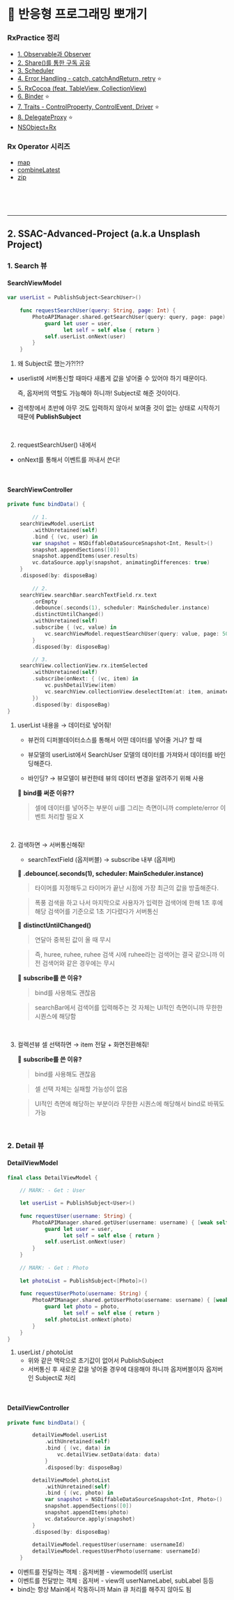 # 🦄 반응형 프로그래밍 뽀개기 

### RxPractice 정리

- [1. Observable과 Observer](https://roniruny.tistory.com/266)
- [2. Share()를 통한 구독 공유](https://roniruny.tistory.com/267)
- [3. Scheduler](https://roniruny.tistory.com/268)
- [4. Error Handling - catch, catchAndReturn, retry](https://roniruny.tistory.com/269) ⭐️
- [5. RxCocoa (feat. TableView, CollectionView)](https://roniruny.tistory.com/270)
- [6. Binder](https://roniruny.tistory.com/271) ⭐️
- [7. Traits - ControlProperty, ControlEvent, Driver](https://roniruny.tistory.com/272) ⭐️
- [8. DelegateProxy](https://roniruny.tistory.com/278) ⭐️
- [NSObject+Rx](https://roniruny.tistory.com/279?category=1078537)

### Rx Operator 시리즈
- [map](https://roniruny.tistory.com/273)
- [combineLatest](https://roniruny.tistory.com/274)
- [zip](https://roniruny.tistory.com/275)

<br>
<br>
<br>
<hr>

## 2. SSAC-Advanced-Project (a.k.a Unsplash Project)
### 1. Search 뷰

#### SearchViewModel

```swift
var userList = PublishSubject<SearchUser>()
    
    func requestSearchUser(query: String, page: Int) {
        PhotoAPIManager.shared.getSearchUser(query: query, page: page) { [weak self] (user, status, error) in
            guard let user = user,
                  let self = self else { return }
            self.userList.onNext(user)
        }
    }
```

1. 왜 Subject로 했는가?!?!?
- userlist에 서버통신할 때마다 새롭게 값을 넣어줄 수 있어야 하기 때문이다.
    
    즉, 옵저버의 역할도 가능해야 하니까! Subject로 해준 것이이다.
    
- 검색창에서 초반에 아무 것도 입력하지 않아서 보여줄 것이 없는 상태로 시작하기 때문에 **PublishSubject**

<br>


2. requestSearchUser() 내에서

- onNext를 통해서 이벤트를 꺼내서 쓴다!

<br>


#### SearchViewController

```swift
private func bindData() {
    
        // 1.
    searchViewModel.userList
        .withUnretained(self)
        .bind { (vc, user) in
        var snapshot = NSDiffableDataSourceSnapshot<Int, Result>()
        snapshot.appendSections([0])
        snapshot.appendItems(user.results)
        vc.dataSource.apply(snapshot, animatingDifferences: true)
    }
    .disposed(by: disposeBag)
    
        // 2. 
    searchView.searchBar.searchTextField.rx.text
        .orEmpty
        .debounce(.seconds(1), scheduler: MainScheduler.instance)
        .distinctUntilChanged()
        .withUnretained(self)
        .subscribe { (vc, value) in
            vc.searchViewModel.requestSearchUser(query: value, page: 50)
        }
        .disposed(by: disposeBag)

        // 3.
    searchView.collectionView.rx.itemSelected
        .withUnretained(self)
        .subscribe(onNext: { (vc, item) in
            vc.pushDetailView(item)
            vc.searchView.collectionView.deselectItem(at: item, animated: true)
        })
        .disposed(by: disposeBag)
}
```

1. userList 내용을 → 데이터로 넣어줘!
    
    - 뷰컨의 디퍼블데이터소스를 통해서 어떤 데이터를 넣어줄 거냐? 할 때 
    
    - 뷰모델의 userList에서 SearchUser 모델의 데이터를 가져와서 데이터를 바인딩해준다.
    
    - 바인딩? → 뷰모델이 뷰컨한테 뷰의 데이터 변경을 알려주기 위해 사용
    
    📌 **bind를 써준 이유??**
    
    > 셀에 데이터를 넣어주는 부분이 ui를 그리는 측면이니까 complete/error 이벤트 처리할 필요 X
 
    

<br>


2.  검색하면 → 서버통신해줘!
    
    - searchTextField (옵저버블) → subscribe 내부 (옵저버)
    
    📌 **.debounce(.seconds(1), scheduler: MainScheduler.instance)**
    
    > 타이머를 지정해두고 타이머가 끝난 시점에 가장 최근의 값을 방출해준다.
    
    > 폭풍 검색을 하고 나서 마지막으로 사용자가 입력한 검색어에 한해 1초 후에 해당 검색어를 기준으로 1초 기다렸다가 서버통신
    
    📌 **distinctUntilChanged()**
    
    > 연달아 중복된 값이 올 때 무시
    
    > 즉, huree, ruhee, ruhee 검색 시에 ruhee라는 검색어는 결국 같으니까 이전 검색어와 같은 경우에는 무시

    📌 **subscribe를 쓴 이유?**
    
    > bind를 사용해도 괜찮음
    
    > searchBar에서 검색어를 입력해주는 것 자체는 UI적인 측면이니까 무한한 시퀀스에 해당함


<br>


3. 컬렉션뷰 셀 선택하면 → item 전달 + 화면전환해줘!
    
    📌 **subscribe를 쓴 이유?**
    
    > bind를 사용해도 괜찮음
    
    > 셀 선택 자체는 실패할 가능성이 없음
    
    > UI적인 측면에 해당하는 부분이라 무한한 시퀀스에 해당해서 bind로 바꿔도 가능

<br>


### 2. Detail 뷰

#### DetailViewModel

```swift
final class DetailViewModel {
    
    // MARK: - Get : User

    let userList = PublishSubject<User>()
    
    func requestUser(username: String) {
        PhotoAPIManager.shared.getUser(username: username) { [weak self] (user, status, error) in
            guard let user = user,
                  let self = self else { return }
            self.userList.onNext(user)
        }
    }
    
    // MARK: - Get : Photo
    
    let photoList = PublishSubject<[Photo]>()
    
    func requestUserPhoto(username: String) {
        PhotoAPIManager.shared.getUserPhoto(username: username) { [weak self] (photo, status, error) in
            guard let photo = photo,
                  let self = self else { return }
            self.photoList.onNext(photo)
        }
    }
}
```

1. userList / photoList
    - 위와 같은 맥락으로 초기값이 없어서 PublishSubject
    - 서버통신 후 새로운 값을 넣어줄 경우에 대응해야 하니까 옵저버블이자 옵저버인 Subject로 처리

<br>


#### DetailViewController

```swift
private func bindData() {

        detailViewModel.userList
            .withUnretained(self)
            .bind { (vc, data) in
                vc.detailView.setData(data: data)
            }
            .disposed(by: disposeBag)

        detailViewModel.photoList
            .withUnretained(self)
            .bind { (vc, photo) in
            var snapshot = NSDiffableDataSourceSnapshot<Int, Photo>()
            snapshot.appendSections([0])
            snapshot.appendItems(photo)
            vc.dataSource.apply(snapshot)
        }
        .disposed(by: disposeBag)
        
        detailViewModel.requestUser(username: usernameId)
        detailViewModel.requestUserPhoto(username: usernameId)
    }
```
- 이벤트를 전달하는 객체 : 옵저버블 - viewmodel의 userList    
- 이벤트를 전달받는 객체 : 옵저버 - view의 userNameLabel, subLabel 등등    
- bind는 항상 Main에서 작동하니까 Main 큐 처리를 해주지 않아도 됨    



